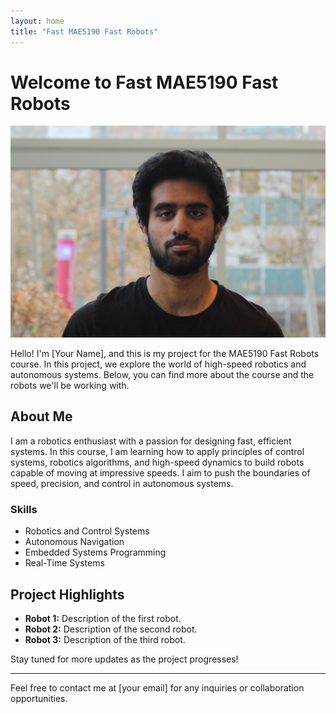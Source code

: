 ```yaml
---
layout: home
title: "Fast MAE5190 Fast Robots"
---
```


# Welcome to Fast MAE5190 Fast Robots

![Profile Picture](images/headshot.JPG)

Hello! I'm [Your Name], and this is my project for the MAE5190 Fast Robots course. In this project, we explore the world of high-speed robotics and autonomous systems. Below, you can find more about the course and the robots we'll be working with.

## About Me

I am a robotics enthusiast with a passion for designing fast, efficient systems. In this course, I am learning how to apply principles of control systems, robotics algorithms, and high-speed dynamics to build robots capable of moving at impressive speeds. I aim to push the boundaries of speed, precision, and control in autonomous systems.

### Skills
- Robotics and Control Systems
- Autonomous Navigation
- Embedded Systems Programming
- Real-Time Systems

## Project Highlights
- **Robot 1:** Description of the first robot.
- **Robot 2:** Description of the second robot.
- **Robot 3:** Description of the third robot.

Stay tuned for more updates as the project progresses!

---

Feel free to contact me at [your email] for any inquiries or collaboration opportunities.


